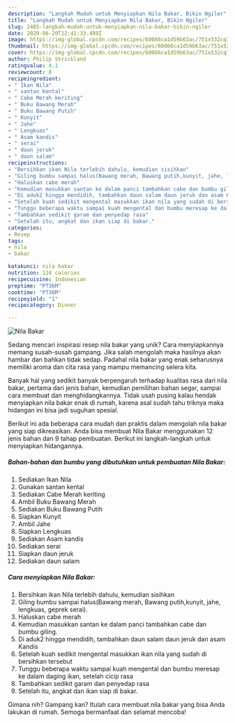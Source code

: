 ```yaml
---
description: "Langkah Mudah untuk Menyiapkan Nila Bakar, Bikin Ngiler"
title: "Langkah Mudah untuk Menyiapkan Nila Bakar, Bikin Ngiler"
slug: 2485-langkah-mudah-untuk-menyiapkan-nila-bakar-bikin-ngiler
date: 2020-06-20T12:41:33.489Z
image: https://img-global.cpcdn.com/recipes/60066ca1d59b63ac/751x532cq70/nila-bakar-foto-resep-utama.jpg
thumbnail: https://img-global.cpcdn.com/recipes/60066ca1d59b63ac/751x532cq70/nila-bakar-foto-resep-utama.jpg
cover: https://img-global.cpcdn.com/recipes/60066ca1d59b63ac/751x532cq70/nila-bakar-foto-resep-utama.jpg
author: Philip Strickland
ratingvalue: 4.1
reviewcount: 8
recipeingredient:
- " Ikan Nila"
- " santan kental"
- " Cabe Merah keriting"
- " Buku Bawang Merah"
- " Buku Bawang Putih"
- " Kunyit"
- " Jahe"
- " Lengkuas"
- " Asam kandis"
- " serai"
- " daun jeruk"
- " daun salam"
recipeinstructions:
- "Bersihkan ikan Nila terlebih dahulu, kemudian sisihkan"
- "Giling bumbu sampai halus(Bawang merah, Bawang putih,kunyit, jahe, lengkuas, geprek serai)."
- "Haluskan cabe merah"
- "Kemudian masukkan santan ke dalam panci tambahkan cabe dan bumbu giling."
- "Di aduk2 hingga mendidih, tambahkan daun salam daun jeruk dan asam Kandis"
- "Setelah kuah sedikit mengental masukkan ikan nila yang sudah di bersihkan tersebut"
- "Tunggu beberapa waktu sampai kuah mengental dan bumbu meresap ke dalam daging ikan, setelah cicip rasa"
- "Tambahkan sedikit garam dan penyedap rasa"
- "Setelah itu, angkat dan ikan siap di bakar."
categories:
- Resep
tags:
- nila
- bakar

katakunci: nila bakar 
nutrition: 124 calories
recipecuisine: Indonesian
preptime: "PT36M"
cooktime: "PT36M"
recipeyield: "1"
recipecategory: Dinner

---
```



![Nila Bakar](https://img-global.cpcdn.com/recipes/60066ca1d59b63ac/751x532cq70/nila-bakar-foto-resep-utama.jpg)

Sedang mencari inspirasi resep nila bakar yang unik? Cara menyiapkannya memang susah-susah gampang. Jika salah mengolah maka hasilnya akan hambar dan bahkan tidak sedap. Padahal nila bakar yang enak seharusnya memiliki aroma dan cita rasa yang mampu memancing selera kita.

Banyak hal yang sedikit banyak berpengaruh terhadap kualitas rasa dari nila bakar, pertama dari jenis bahan, kemudian pemilihan bahan segar, sampai cara membuat dan menghidangkannya. Tidak usah pusing kalau hendak menyiapkan nila bakar enak di rumah, karena asal sudah tahu triknya maka hidangan ini bisa jadi suguhan spesial.




Berikut ini ada beberapa cara mudah dan praktis dalam mengolah nila bakar yang siap dikreasikan. Anda bisa membuat Nila Bakar menggunakan 12 jenis bahan dan 9 tahap pembuatan. Berikut ini langkah-langkah untuk menyiapkan hidangannya.

<!--inarticleads1-->

##### Bahan-bahan dan bumbu yang dibutuhkan untuk pembuatan Nila Bakar:

1. Sediakan  Ikan Nila
1. Gunakan  santan kental
1. Sediakan  Cabe Merah keriting
1. Ambil  Buku Bawang Merah
1. Sediakan  Buku Bawang Putih
1. Siapkan  Kunyit
1. Ambil  Jahe
1. Siapkan  Lengkuas
1. Sediakan  Asam kandis
1. Sediakan  serai
1. Siapkan  daun jeruk
1. Sediakan  daun salam




<!--inarticleads2-->

##### Cara menyiapkan Nila Bakar:

1. Bersihkan ikan Nila terlebih dahulu, kemudian sisihkan
1. Giling bumbu sampai halus(Bawang merah, Bawang putih,kunyit, jahe, lengkuas, geprek serai).
1. Haluskan cabe merah
1. Kemudian masukkan santan ke dalam panci tambahkan cabe dan bumbu giling.
1. Di aduk2 hingga mendidih, tambahkan daun salam daun jeruk dan asam Kandis
1. Setelah kuah sedikit mengental masukkan ikan nila yang sudah di bersihkan tersebut
1. Tunggu beberapa waktu sampai kuah mengental dan bumbu meresap ke dalam daging ikan, setelah cicip rasa
1. Tambahkan sedikit garam dan penyedap rasa
1. Setelah itu, angkat dan ikan siap di bakar.




Gimana nih? Gampang kan? Itulah cara membuat nila bakar yang bisa Anda lakukan di rumah. Semoga bermanfaat dan selamat mencoba!
